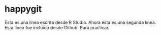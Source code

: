 # happygit
Esta es una línea escrita desde R Studio.
Ahora esta es una segunda línea.
Esta línea fue incluida desde Github. Para practicar.
